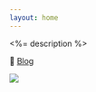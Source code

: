```yaml
---
layout: home
---
```


<%= description %>

:link: [Blog](/blog)

[![](/assets/images/jekyll-logo.png)](https://jekyllrb.com/)

